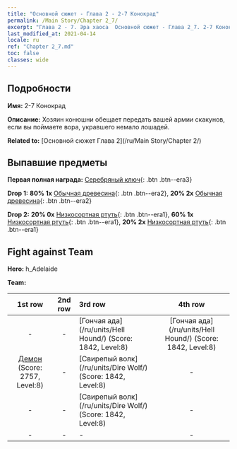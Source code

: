 ```yaml
---
title: "Основной сюжет - Глава 2 - 2-7 Конокрад"
permalink: /Main Story/Chapter 2_7/
excerpt: "Глава 2 - 7. Эра хаоса  Основной сюжет - Глава 2_7. 2-7 Конокрад"
last_modified_at: 2021-04-14
locale: ru
ref: "Chapter 2_7.md"
toc: false
classes: wide
---
```


## Подробности

 **Имя:** 2-7 Конокрад

 **Описание:** Хозяин конюшни обещает передать вашей армии скакунов, если вы поймаете вора, укравшего немало лошадей.

 **Related to:** [Основной сюжет Глава 2](/ru/Main Story/Chapter 2/)

## Выпавшие предметы

 **Первая полная награда:** [Серебряный ключ](/ru/Items/con_693/){: .btn .btn--era3}

 **Drop 1:** **80% 1x** [Обычная древесина](/ru/Items/mat_7/){: .btn .btn--era2}, **20% 2x** [Обычная древесина](/ru/Items/mat_7/){: .btn .btn--era2}

 **Drop 2:** **20% 0x** [Низкосортная ртуть](/ru/Items/mat_2/){: .btn .btn--era1}, **60% 1x** [Низкосортная ртуть](/ru/Items/mat_2/){: .btn .btn--era1}, **20% 2x** [Низкосортная ртуть](/ru/Items/mat_2/){: .btn .btn--era1}


## Fight against Team
 **Hero:** h_Adelaide

 **Team:**


  | 1st row | 2nd row | 3rd row | 4th row |
  |:----:|:----:|:----|:----:|
  | - | - | [Гончая ада](/ru/units/Hell Hound/) (Score: 1842, Level:8)  | [Гончая ада](/ru/units/Hell Hound/) (Score: 1842, Level:8)  |
  | [Демон](/ru/units/Demon/) (Score: 2757, Level:8)  | - | [Свирепый волк](/ru/units/Dire Wolf/) (Score: 1842, Level:8)  | - |
  | - | - | [Свирепый волк](/ru/units/Dire Wolf/) (Score: 1842, Level:8)  | - |
  | - | - | - | - |


